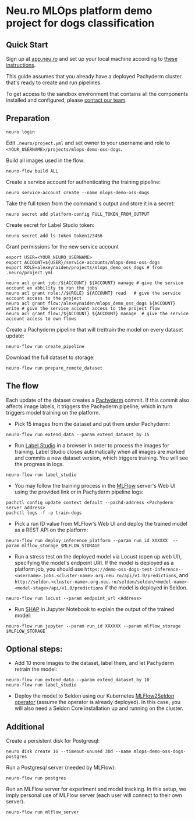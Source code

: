 # Neu.ro MLOps platform demo project for dogs classification

## Quick Start

Sign up at [app.neu.ro](https://app.neu.ro) and set up your local machine according
to [these instructions](https://docs.neu.ro/getting-started#installing-the-cli).

This guide assumes that you already have a deployed Pachyderm cluster that's ready to create and run pipelines.

To get access to the sandbox environment that contains all the components installed and configured,
please [contact our team](team@neu.ro).

## Preparation

```shell
neuro login
```

Edit `.neuro/project.yml` and set owner to your username and role to `<YOUR_USERNAME>/projects/mlops-demo-oss-dogs`.

Build all images used in the flow:

```shell
neuro-flow build ALL
```

Create a service account for authenticating the training pipeline:

```shell
neuro service-account create --name mlops-demo-oss-dogs
```

Take the full token from the command's output and store it in a secret:

```shell
neuro secret add platform-config FULL_TOKEN_FROM_OUTPUT
```

Create secret for Label Studio token:

```shell
neuro secret add ls-token token123456
```

Grant permissions for the new service account

```shell
export USER=<YOUR_NEURO_USERNAME>
export ACCOUNT=${USER}/service-accounts/mlops-demo-oss-dogs
export ROLE=alexeynaiden/projects/mlops_demo_oss_dogs # from .neuro/project.yml

neuro acl grant job:/${ACCOUNT} ${ACCOUNT} manage # give the service account an abbility to run the jobs
neuro acl grant role://${ROLE} ${ACCOUNT} read   # give the service account access to the project
neuro acl grant flow:/alexeynaiden/mlops_demo_oss_dogs ${ACCOUNT} write # give the service account access to the project flow
neuro acl grant flow:/${ACCOUNT} ${ACCOUNT} manage  # give the service account access to own flows
```

Create a Pachyderm pipeline that will (re)train the model on every dataset update:

```shell
neuro-flow run create_pipeline
```

Download the full dataset to storage:

```shell
neuro-flow run prepare_remote_dataset
```

## The flow

Each update of the dataset creates a [Pachyderm](https://www.pachyderm.com/) commit. If this commit also affects image
labels, it triggers the Pachyderm pipeline, which in turn triggers model training on the platform.

- Pick 15 images from the dataset and put them under Pachyderm:

```shell
neuro-flow run extend_data --param extend_dataset_by 15
```

- Run [Label Studio](https://labelstud.io/) in a browser in order to process the images for training. Label Studio
  closes automatically when all images are marked and commits a new dataset version, which triggers training. You will
  see the progress in logs.

```shell
neuro-flow run label_studio
```

- You may follow the training process in the [MLFlow](https://www.mlflow.org/) server's Web UI using the provided link
  or in Pachyderm pipeline logs:

```shell
pachctl config update context default --pachd-address <Pachyderm server address>
pachctl logs -f -p train-dogs
```

- Pick a run ID value from MLFlow's Web UI and deploy the trained model as a REST API on the platform:

```shell
neuro-flow run deploy_inference_platform --param run_id XXXXXX  --param mlflow_storage $MLFLOW_STORAGE
```

- Run a stress test on the deployed model via Locust (open up web UI), specifying the model's endpoint URI. If the model
  is deployed as a platform job, you should
  use `https://demo-oss-dogs-test-inference--<username>.jobs.<cluster-name>.org.neu.ro/api/v1.0/predictions`,
  and `http://seldon.<cluster-name>.org.neu.ro/seldon/seldon/<model-name>-<model-stage>/api/v1.0/predictions` if the
  model is deployed in Seldon.

```shell
neuro-flow run locust --param endpoint_url <Address>
```

- Run [SHAP](https://shap.readthedocs.io/en/latest/index.html) in Jupyter Notebook to explain the output of the trained
  model:

```shell
neuro-flow run jupyter --param run_id XXXXXX --param mlflow_storage $MLFLOW_STORAGE
```

## Optional steps:

- Add 10 more images to the dataset, label them, and let Pachyderm retrain the model:

```shell
neuro-flow run extend_data --param extend_dataset_by 10
neuro-flow run label_studio
```

- Deploy the model to Seldon using our
  Kubernetes [MLFlow2Seldon operator](https://github.com/neuro-inc/mlops-k8s-mlflow2seldon) (assume the operator is
  already deployed). In this case, you will also need a Seldon Core installation up and running on the cluster.

## Additional

Create a persistent disk for Postgresql:

```shell
neuro disk create 1G --timeout-unused 30d --name mlops-demo-oss-dogs-postgres
```

Run a Postgresql server (needed by MLFlow):

```shell
neuro-flow run postgres
```

Run an MLFlow server for experiment and model tracking. In this setup, we imply personal use of MLFlow server (each user
will connect to their own server).

```shell
neuro-flow run mlflow_server
```
